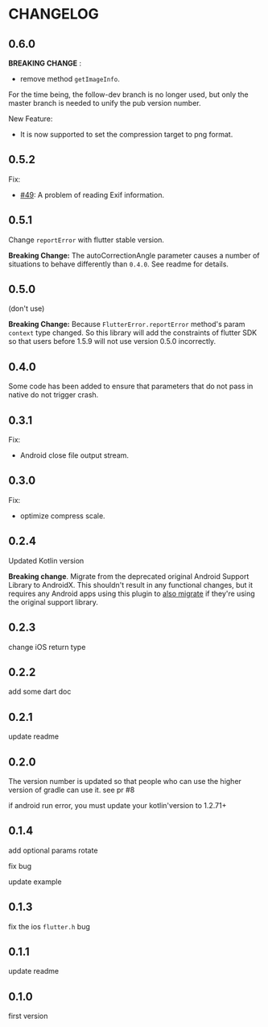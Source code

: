 # CHANGELOG

## 0.6.0

**BREAKING CHANGE** :

- remove method `getImageInfo`.

For the time being, the follow-dev branch is no longer used, but only the master branch is needed to unify the pub version number.

New Feature:

- It is now supported to set the compression target to png format.

## 0.5.2

Fix:

- [#49](https://github.com/OpenFlutter/flutter_image_compress/issues/49): A problem of reading Exif information.

## 0.5.1

Change `reportError` with flutter stable version.

**Breaking Change:**
The autoCorrectionAngle parameter causes a number of situations to behave differently than `0.4.0`. See readme for details.

## 0.5.0

(don't use)

**Breaking Change:**
Because `FlutterError.reportError` method's param `context` type changed.
So this library will add the constraints of flutter SDK so that users before 1.5.9 will not use version 0.5.0 incorrectly.

## 0.4.0

Some code has been added to ensure that parameters that do not pass in native do not trigger crash.

## 0.3.1

Fix:

- Android close file output stream.

## 0.3.0

Fix:

- optimize compress scale.

## 0.2.4

Updated Kotlin version

**Breaking change**. Migrate from the deprecated original Android Support
Library to AndroidX. This shouldn't result in any functional changes, but it
requires any Android apps using this plugin to [also
migrate](https://developer.android.com/jetpack/androidx/migrate) if they're
using the original support library.

## 0.2.3

change iOS return type

## 0.2.2

add some dart doc

## 0.2.1

update readme

## 0.2.0

The version number is updated so that people who can use the higher version of gradle can use it. see pr #8

if android run error, you must update your kotlin'version to 1.2.71+

## 0.1.4

add optional params rotate

fix bug

update example

## 0.1.3

fix the ios `flutter.h` bug

## 0.1.1

update readme

## 0.1.0

first version
